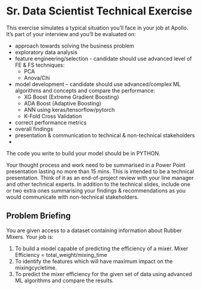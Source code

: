 # Sr. Data Scientist Technical Exercise

This exercise simulates a typical situation you’ll face in your job at Apollo. It’s part of your interview and you’ll be evaluated on:

- approach towards solving the business problem
- exploratory data analysis
- feature engineering/selection - candidate should use advanced level of FE & FS techniques:
  - PCA
  - Anova/Chi
- model development – candidate should use advanced/complex ML algorithms and concepts and compare the performance:
  - XG Boost (Extreme Gradient Boosting)
  - ADA Boost (Adaptive Boosting)
  - ANN using keras/tensorflow/pytorch
  - K-Fold Cross Validation
- correct performance metrics
- overall findings
- presentation & communication to technical & non-technical stakeholders
- 
The code you write to build your model should be in PYTHON.

Your thought process and work need to be summarised in a Power Point presentation lasting no more than 15 mins. This is intended to be a technical presentation. Think of it as an end-of-project review with your line manager and other technical experts. In addition to the technical slides, include one or two extra ones summarising your findings & recommendations as you would communicate with non-technical stakeholders.

## Problem Briefing
You are given access to a dataset containing information about Rubber Mixers. Your job is:
1. To build a model capable of predicting the efficiency of a mixer.
Mixer Efficiency = total_weight/mixing_time
2. To identify the features which will have maximum impact on the mixingcycletime.
3. To predict the mixer efficiency for the given set of data using advanced ML algorithms and compare the results.
